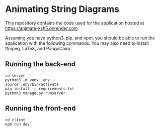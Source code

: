 # Animating String Diagrams

This repository contains the code used for the application hosted at https://animate-xsh5.onrender.com.

Assuming you have python3, pip, and npm, you should be able to run the application with the following commands.
You may also need to install ffmpeg, LaTeX, and PangoCairo.

## Running the back-end

```
cd server
python3 -m venv .env
source .env/bin/activate
pip install -r requirements.txt
python3 manage.py runserver
```

## Running the front-end

```
cd client
npm run dev
```

